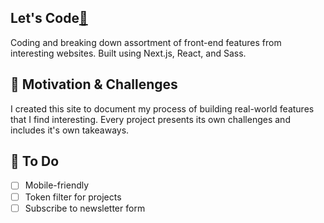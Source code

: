 ## Let's Code[🔗](https://lets-code-chi.vercel.app/)

Coding and breaking down assortment of front-end features from interesting websites. Built using Next.js, React, and Sass.

## 🏃 Motivation & Challenges

I created this site to document my process of building real-world features that I find interesting.
Every project presents its own challenges and includes it's own takeaways.

## 🚧 To Do

- [ ] Mobile-friendly
- [ ] Token filter for projects
- [ ] Subscribe to newsletter form

<!--📏 Component Testing -->

<!-- Preview![project preview](preview.png) -->


